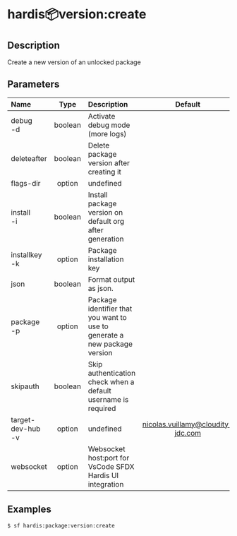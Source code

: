 <!-- This file has been generated with command 'sf hardis:doc:plugin:generate'. Please do not update it manually or it may be overwritten -->
# hardis:package:version:create

## Description

Create a new version of an unlocked package

## Parameters

|Name|Type|Description|Default|Required|Options|
|:---|:--:|:----------|:-----:|:------:|:-----:|
|debug<br/>-d|boolean|Activate debug mode (more logs)||||
|deleteafter|boolean|Delete package version after creating it||||
|flags-dir|option|undefined||||
|install<br/>-i|boolean|Install package version on default org after generation||||
|installkey<br/>-k|option|Package installation key||||
|json|boolean|Format output as json.||||
|package<br/>-p|option|Package identifier that you want to use to generate a new package version||||
|skipauth|boolean|Skip authentication check when a default username is required||||
|target-dev-hub<br/>-v|option|undefined|nicolas.vuillamy@cloudity-jdc.com|||
|websocket|option|Websocket host:port for VsCode SFDX Hardis UI integration||||

## Examples

```shell
$ sf hardis:package:version:create
```


